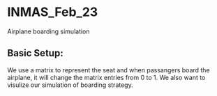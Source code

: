 # INMAS_Feb_23
Airplane boarding simulation

## Basic Setup:

We use a matrix to represent the seat and when passangers board the airplane, it will change the matrix entries from 0 to 1. We also want to visulize our simulation of boarding strategy.

